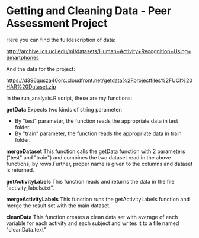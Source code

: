 # Getting and Cleaning Data - Peer Assessment Project

Here you can find the fulldescription of data:

http://archive.ics.uci.edu/ml/datasets/Human+Activity+Recognition+Using+Smartphones

And the data for the project:

https://d396qusza40orc.cloudfront.net/getdata%2Fprojectfiles%2FUCI%20HAR%20Dataset.zip

In the run_analysis.R script, these are my functions:

**getData**
Expects two kinds of string parameter: 
* By "test" parameter, the function reads the appropriate data in test folder. 
* By "train" parameter, the function reads the appropriate data in train folder.

**mergeDataset**
This function calls the getData function with 2 parameters ("test" and "train") and combines the two dataset read in the above functions, by rows.Further, proper name is given to the columns and dataset is returned.

**getActivityLabels**
This function reads and returns the data in the file "activity_labels.txt".

**mergeActivityLabels**
This function runs the getActivityLabels function and merge the result set with the main dataset.

**cleanData**
This function creates a clean data set with average of each variable for each activity and each subject and writes it to a file named "cleanData.text"
